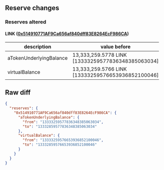 ## Reserve changes

### Reserves altered

#### LINK ([0x514910771AF9Ca656af840dff83E8264EcF986CA](https://etherscan.io/address/0x514910771AF9Ca656af840dff83E8264EcF986CA))

| description | value before | value after |
| --- | --- | --- |
| aTokenUnderlyingBalance | 13,333,259.5778 LINK [13333259577836348385063034] | 13,332,859.5778 LINK [13332859577836348385063034] |
| virtualBalance | 13,333,259.5766 LINK [13333259576653936852100046] | 13,332,859.5766 LINK [13332859576653936852100046] |


## Raw diff

```json
{
  "reserves": {
    "0x514910771AF9Ca656af840dff83E8264EcF986CA": {
      "aTokenUnderlyingBalance": {
        "from": "13333259577836348385063034",
        "to": "13332859577836348385063034"
      },
      "virtualBalance": {
        "from": "13333259576653936852100046",
        "to": "13332859576653936852100046"
      }
    }
  }
}
```